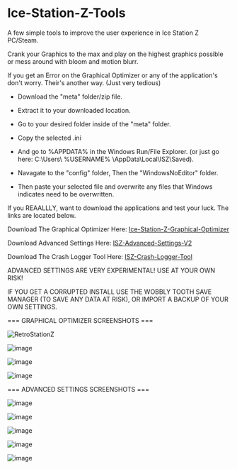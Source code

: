 # Ice-Station-Z-Tools
A few simple tools to improve the user experience in Ice Station Z PC/Steam.

Crank your Graphics to the max and play on the highest graphics possible or mess around with bloom and motion blurr.

If you get an Error on the Graphical Optimizer or any of the application's don't worry. Their's another way. (Just very tedious)

- Download the "meta" folder/zip file.

- Extract it to your downloaded location.

- Go to your desired folder inside of the "meta" folder.

- Copy the selected .ini

- And go to %APPDATA% in the Windows Run/File Explorer. (or just go here: C:\Users\ %USERNAME% \AppData\Local\ISZ\Saved).

- Navagate to the "config" folder, Then the "WindowsNoEditor" folder. 

- Then paste your selected file and overwrite any files that Windows indicates need to be overwritten.

If you REAALLLY, want to download the applications and test your luck. The links are located below.

Download The Graphical Optimizer Here: [Ice-Station-Z-Graphical-Optimizer](https://github.com/Cracko298/Ice-Station-Z-Graphical-Optimizer/files/7700914/Ice-Station-Z-Graphical-Optimizer.zip)

Download Advanced Settings Here: [ISZ-Advanced-Settings-V2](https://github.com/Cracko298/Ice-Station-Z-Graphical-Optimizer/files/7799833/ISZ-Advanced-Settings-V2.zip)

Download The Crash Logger Tool Here: [ISZ-Crash-Logger-Tool](https://github.com/Cracko298/Ice-Station-Z-Graphical-Optimizer/releases/download/2.0/ISZ-Crash-Logger-Tool.exe)



ADVANCED SETTINGS ARE VERY EXPERIMENTAL! USE AT YOUR OWN RISK!

IF YOU GET A CORRUPTED INSTALL USE THE WOBBLY TOOTH SAVE MANAGER (TO SAVE ANY DATA AT RISK), OR IMPORT A BACKUP OF YOUR OWN SETTINGS.


=== GRAPHICAL OPTIMIZER SCREENSHOTS === 

![RetroStationZ](https://user-images.githubusercontent.com/78656905/145750985-25699056-0208-4f41-a149-e6f769d3d521.png)

![image](https://user-images.githubusercontent.com/78656905/146803546-b808b849-9dab-4e9a-a354-be4c3a2f8300.png)

![image](https://user-images.githubusercontent.com/78656905/145751106-82786db4-3494-4d2e-80e3-ce16d3909f62.png)

![image](https://user-images.githubusercontent.com/78656905/145751203-476e91ee-1b9c-4470-91d9-d132431de253.png)

=== ADVANCED SETTINGS SCREENSHOTS ===

![image](https://user-images.githubusercontent.com/78656905/147884754-61d21ce4-5c0a-4c03-a7e1-bff9e5990389.png)

![image](https://user-images.githubusercontent.com/78656905/147884783-c56c3bf6-16f3-46ef-a885-2146a4ccc089.png)

![image](https://user-images.githubusercontent.com/78656905/147884809-18fedda8-2f5a-4c99-afdf-37d92299c257.png)

![image](https://user-images.githubusercontent.com/78656905/147884844-aa07bc51-35f1-4762-936e-bdc1c849d6f9.png)

![image](https://user-images.githubusercontent.com/78656905/147884857-acff2769-14f8-4be8-b350-e92145661d48.png)

